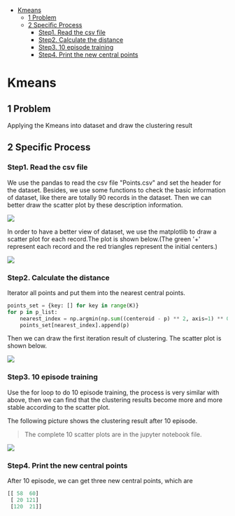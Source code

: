 

- [Kmeans](#kmeans)
  - [1 Problem](#1-problem)
  - [2 Specific Process](#2-specific-process)
    - [Step1.  Read the csv file](#step1--read-the-csv-file)
    - [Step2.  Calculate the distance](#step2--calculate-the-distance)
    - [Step3.  10 episode training](#step3--10-episode-training)
    - [Step4.  Print the new central points](#step4--print-the-new-central-points)
# Kmeans

## 1 Problem
Applying the Kmeans into dataset and draw the clustering result

## 2 Specific Process

### Step1.  Read the csv file

We use the pandas to read the csv file "Points.csv" and set the header for the dataset. Besides, we use some functions to check the basic information of dataset, like there are totally 90 records in the dataset. Then we can better draw the scatter plot by these description information.

![](https://tva1.sinaimg.cn/large/008eGmZEgy1gpkqtiuohjj305t06qq38.jpg)

In order to have a better view of dataset, we use the matplotlib to draw a scatter plot for each record.The plot is shown below.(The green '+' represent each record and the red triangles represent the initial centers.)

![](https://tva1.sinaimg.cn/large/008eGmZEgy1gpkjov6uubj30ao06ywem.jpg)



### Step2.  Calculate the distance

Iterator all points and put them into the nearest central points.

```python
points_set = {key: [] for key in range(K)}
for p in p_list:
    nearest_index = np.argmin(np.sum((centeroid - p) ** 2, axis=1) ** 0.5)
    points_set[nearest_index].append(p)
```

Then we can draw the first iteration result of clustering. The scatter plot is shown below.

![](https://tva1.sinaimg.cn/large/008eGmZEgy1gpkr085724j30aa06pweo.jpg)



### Step3.  10 episode training

Use the for loop to do 10 episode training, the process is very similar with above, then we can find that the clustering results become more and more stable according to the scatter plot.

The following picture shows the clustering result after 10 episode.

> The complete 10 scatter plots are in the jupyter notebook file.

![](https://tva1.sinaimg.cn/large/008eGmZEgy1gpkr1s6p52j30af06o0sy.jpg)



### Step4.  Print the new central points

After 10 episode, we can get three new central points, which are 

```python
[[ 58  60]
 [ 20 121]
 [120  21]]
```



